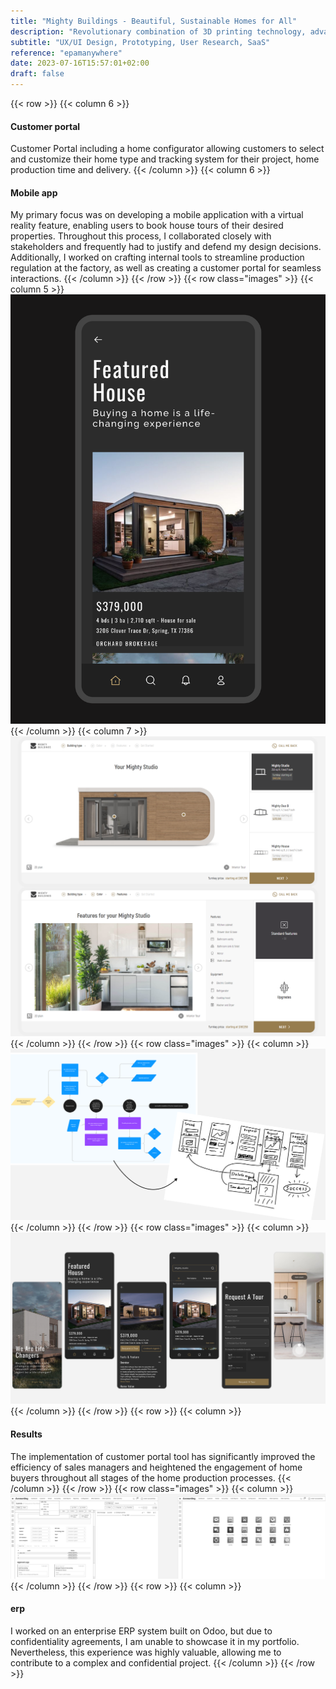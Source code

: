 ```yaml
---
title: "Mighty Buildings - Beautiful, Sustainable Homes for All"
description: "Revolutionary combination of 3D printing technology, advanced materials, and robotic automation brings to life the vision of beautiful and sustainable homes"
subtitle: "UX/UI Design, Prototyping, User Research, SaaS"
reference: "epamanywhere"
date: 2023-07-16T15:57:01+02:00
draft: false
---
```

{{< row >}}
{{< column 6 >}}
#### Customer portal
Customer Portal including a home configurator allowing customers to select and customize their home type and tracking system for their project, home production time and delivery.
{{< /column >}}
{{< column 6 >}}
#### Mobile app
My primary focus was on developing a mobile application with a virtual reality feature, enabling users to book house tours of their desired properties. Throughout this process, I collaborated closely with stakeholders and frequently had to justify and defend my design decisions. Additionally, I worked on crafting internal tools to streamline production regulation at the factory, as well as creating a customer portal for seamless interactions.
{{< /column >}}
{{< /row >}}
{{< row class="images" >}}
{{< column 5 >}}
![Mighty 1-1](mighty1-1.png)
{{< /column >}}
{{< column 7 >}}
![Mighty 1-2](mighty1-2.png)
{{< /column >}}
{{< /row >}}
{{< row class="images" >}}
{{< column >}}
![Mighty wireframes](mb2.png)
{{< /column >}}
{{< /row >}}
{{< row class="images" >}}
{{< column >}}
![Mighty wireframes](mb3.png)
{{< /column >}}
{{< /row >}}
{{< row >}}
{{< column >}}
#### Results
The implementation of customer portal tool has significantly improved the efficiency of sales managers and heightened the engagement of home buyers throughout all stages of the home production processes.
{{< /column >}}
{{< /row >}}
{{< row class="images" >}}
{{< column >}}
![Mighty wireframes](mb4.png)
{{< /column >}}
{{< /row >}}
{{< row >}}
{{< column >}}
#### erp
I worked on an enterprise ERP system built on Odoo, but due to confidentiality agreements, I am unable to showcase it in my portfolio. Nevertheless, this experience was highly valuable, allowing me to contribute to a complex and confidential project.
{{< /column >}}
{{< /row >}}